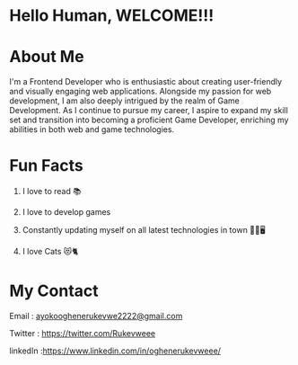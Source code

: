 

 
 # Hello Human, WELCOME!!!
  

# About Me

I'm a Frontend Developer who is enthusiastic about creating user-friendly and visually engaging web applications. Alongside my passion for web development, I am also deeply intrigued by the realm of Game Development. As I continue to pursue my career, I aspire to expand my skill set and transition into becoming a proficient Game Developer, enriching my abilities in both web and game technologies.

# Fun Facts

1. I love to read  📚
   
2. I love to develop games

4. Constantly updating myself on all latest technologies in town 👩‍💻🖥

5. I love Cats 😻🐈

# My Contact

Email : ayokooghenerukevwe2222@gmail.com

Twitter : https://twitter.com/Rukevweee

linkedIn :https://www.linkedin.com/in/oghenerukevweee/
